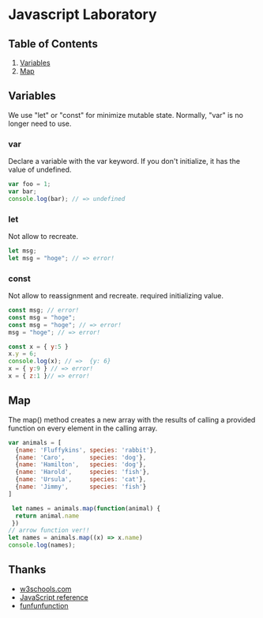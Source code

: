 # Javascript Laboratory

## Table of Contents

  1. [Variables](#sec-var)
  1. [Map](#sec-map)

## Variables
<a name="sec-var"></a>
We use "let" or "const" for minimize mutable state.
Normally, "var" is no longer need to use.

### var 
Declare a variable with the var keyword.
If you don't initialize, it has the value of undefined.

```javascript
var foo = 1;
var bar;
console.log(bar); // => undefined
```

### let 
Not allow to recreate.
```javascript
let msg;
let msg = "hoge"; // => error!
```

### const 
Not allow to reassignment and recreate.
required initializing value.
```javascript
const msg; // error!
const msg = "hoge";
const msg = "hoge"; // => error!
msg = "hoge"; // => error!
```
```javascript
const x = { y:5 }
x.y = 6;
console.log(x); // =>  {y: 6}
x = { y:9 } // => error!
x = { z:1 }// => error!
```

## Map
<a name="sec-map"></a>
The map() method creates a new array with the results of calling a provided function on every element in the calling array.
```javascript
var animals = [
  {name: 'Fluffykins', species: 'rabbit'},
  {name: 'Caro',       species: 'dog'},
  {name: 'Hamilton',   species: 'dog'},
  {name: 'Harold',     species: 'fish'},
  {name: 'Ursula',     species: 'cat'},
  {name: 'Jimmy',      species: 'fish'}
]
```
```javascript
 let names = animals.map(function(animal) {
  return animal.name
 })   
// arrow function ver!!
let names = animals.map((x) => x.name)  
console.log(names);
```




## Thanks
- [w3schools.com](https://www.w3schools.com/js/default.asp)
- [JavaScript reference](https://developer.mozilla.org/en-US/docs/Web/JavaScript/Reference)
- [funfunfunction](https://www.youtube.com/channel/UCO1cgjhGzsSYb1rsB4bFe4Q/featured)



